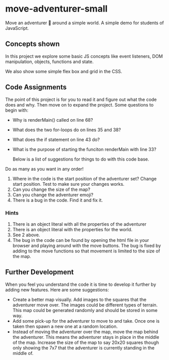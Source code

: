 # move-adventurer-small

Move an adventurer 🤠 around a simple world. A simple demo for students of JavaScript.

## Concepts shown

In this project we explore some basic JS concepts like event listeners, DOM manipulation, objects, functions and state.

We also show some simple flex box and grid in the CSS.

## Code Assignments

The point of this project is for you to read it and figure out what the code does and why. Then move on to expand the project. Some questions to begin with:

- Why is renderMain() called on line 68?
- What does the two for-loops do on lines 35 and 38?
- What does the if statement on line 43 do?
- What is the purpose of starting the funciton renderMain with line 33?

  Below is a list of suggestions for things to do with this code base.

Do as many as you want in any order!

1. Where in the code is the start position of the adventurer set? Change start position. Test to make sure your changes works.
2. Can you change the size of the map?
3. Can you change the adventurer emoji?
4. There is a bug in the code. Find it and fix it.

### Hints

1. There is an object literal with all the properties of the adventurer
2. There is an object literal with the properties for the world.
3. See 2 above.
4. The bug in the code can be found by opening the html file in your browser and playing around with the move buttons. The bug is fixed by adding to the move functions so that movement is limited to the size of the map.

## Further Development

When you feel you understand the code it is time to develop it further by adding new features. Here are some suggestions:

- Create a better map visually. Add images to the squares that the adventurer move over. The images could be different types of terrain. This map could be generated randomly and should be stored in some way.
- Add some pick-up for the adventurer to move to and take. Once one is taken then spawn a new one at a random location.
- Instead of moving the adventurer over the map, move the map behind the adventurer. This means the adventurer stays in place in the middle of the map. Increase the size of the map to say 20x20 squares though only showing the 7x7 that the adventurer is currently standing in the middle of.
